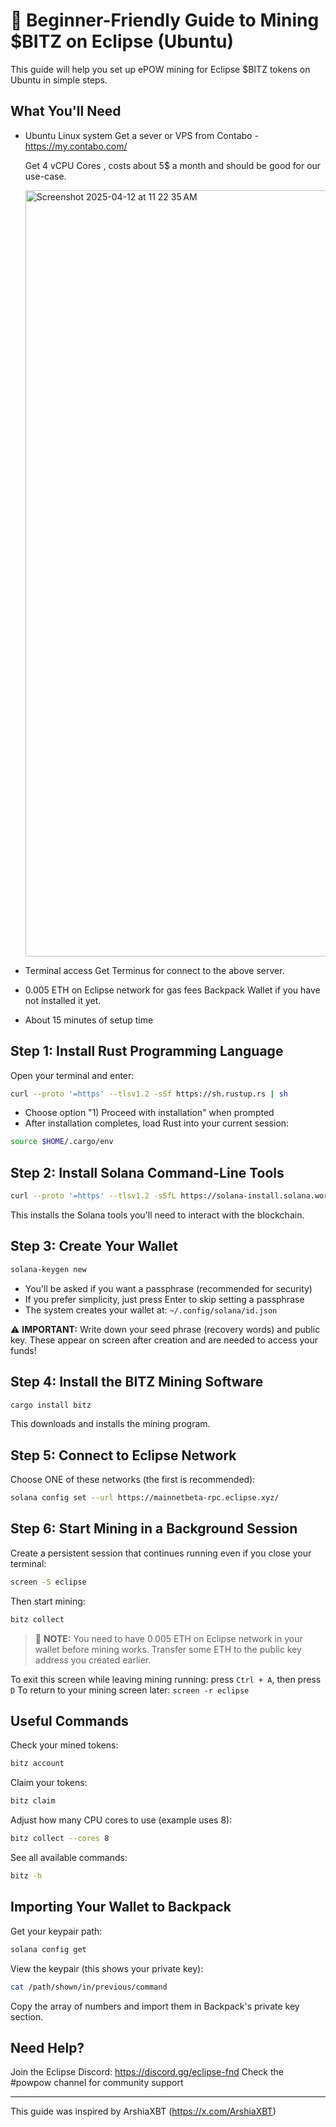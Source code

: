 # 🚀 Beginner-Friendly Guide to Mining $BITZ on Eclipse (Ubuntu)

This guide will help you set up ePOW mining for Eclipse $BITZ tokens on Ubuntu in simple steps.

## What You'll Need

- Ubuntu Linux system
  Get a sever or VPS from Contabo - https://my.contabo.com/

  Get 4 vCPU Cores , costs about 5$ a month and should be good for our use-case.
  
  <img width="1226" alt="Screenshot 2025-04-12 at 11 22 35 AM" src="https://github.com/user-attachments/assets/7871f5f6-263d-4068-b910-c3385fc774ed" />

- Terminal access
  Get Terminus for connect to the above server.
- 0.005 ETH on Eclipse network for gas fees
  Backpack Wallet if you have not installed it yet. 
- About 15 minutes of setup time


## Step 1: Install Rust Programming Language
Open your terminal and enter:
```bash
curl --proto '=https' --tlsv1.2 -sSf https://sh.rustup.rs | sh
```
- Choose option "1) Proceed with installation" when prompted
- After installation completes, load Rust into your current session:
```bash
source $HOME/.cargo/env
```

## Step 2: Install Solana Command-Line Tools
```bash
curl --proto '=https' --tlsv1.2 -sSfL https://solana-install.solana.workers.dev | bash
```
This installs the Solana tools you'll need to interact with the blockchain.

## Step 3: Create Your Wallet
```bash
solana-keygen new
```
- You'll be asked if you want a passphrase (recommended for security)
- If you prefer simplicity, just press Enter to skip setting a passphrase
- The system creates your wallet at: `~/.config/solana/id.json`

⚠️ **IMPORTANT:** Write down your seed phrase (recovery words) and public key. These appear on screen after creation and are needed to access your funds!

## Step 4: Install the BITZ Mining Software
```bash
cargo install bitz
```
This downloads and installs the mining program.

## Step 5: Connect to Eclipse Network
Choose ONE of these networks (the first is recommended):
```bash
solana config set --url https://mainnetbeta-rpc.eclipse.xyz/
```

## Step 6: Start Mining in a Background Session
Create a persistent session that continues running even if you close your terminal:
```bash
screen -S eclipse
```
Then start mining:
```bash
bitz collect
```

> 🔴 **NOTE:** You need to have 0.005 ETH on Eclipse network in your wallet before mining works. Transfer some ETH to the public key address you created earlier.

To exit this screen while leaving mining running: press `Ctrl + A`, then press `D`
To return to your mining screen later: `screen -r eclipse`

## Useful Commands

Check your mined tokens:
```bash
bitz account
```

Claim your tokens:
```bash
bitz claim
```

Adjust how many CPU cores to use (example uses 8):
```bash
bitz collect --cores 8
```

See all available commands:
```bash
bitz -h
```

## Importing Your Wallet to Backpack

Get your keypair path:
```bash
solana config get
```

View the keypair (this shows your private key):
```bash
cat /path/shown/in/previous/command
```

Copy the array of numbers and import them in Backpack's private key section.

## Need Help?

Join the Eclipse Discord: https://discord.gg/eclipse-fnd
Check the #powpow channel for community support

---

This guide was inspired by ArshiaXBT (https://x.com/ArshiaXBT)

